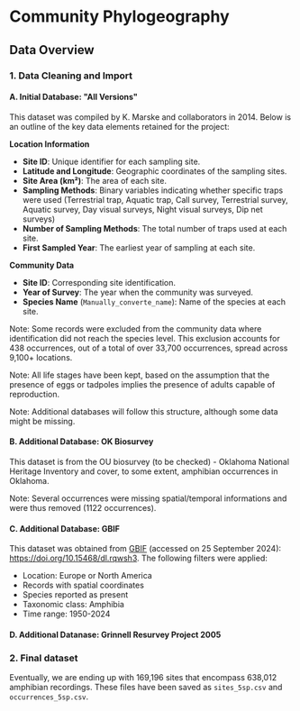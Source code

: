 # Community Phylogeography

## Data Overview

### 1. Data Cleaning and Import

#### A. **Initial Database: "All Versions"**
This dataset was compiled by K. Marske and collaborators in 2014. Below is an outline of the key data elements retained for the project:

**Location Information**
- **Site ID**: Unique identifier for each sampling site.
- **Latitude and Longitude**: Geographic coordinates of the sampling sites.
- **Site Area (km²)**: The area of each site.
- **Sampling Methods**: Binary variables indicating whether specific traps were used (Terrestrial trap, Aquatic trap, Call survey, Terrestrial survey, Aquatic survey, Day visual surveys, Night visual surveys, Dip net surveys)
- **Number of Sampling Methods**: The total number of traps used at each site.
- **First Sampled Year**: The earliest year of sampling at each site.

**Community Data**
- **Site ID**: Corresponding site identification.
- **Year of Survey**: The year when the community was surveyed.
- **Species Name** (`Manually_converte_name`): Name of the species at each site.

Note: Some records were excluded from the community data where identification did not reach the species level. This exclusion accounts for 438 occurrences, out of a total of over 33,700 occurrences, spread across 9,100+ locations.

Note: All life stages have been kept, based on the assumption that the presence of eggs or tadpoles implies the presence of adults capable of reproduction.

Note: Additional databases will follow this structure, although some data might be missing.

#### B. **Additional Database: OK Biosurvey**
This dataset is from the OU biosurvey (to be checked) - Oklahoma National Heritage Inventory and cover, to some extent, amphibian occurrences in Oklahoma.

Note: Several occurrences were missing spatial/temporal informations and were thus removed (1122 occurrences).

#### C. **Additional Database: GBIF**
This dataset was obtained from [GBIF](GBIF.org) (accessed on 25 September 2024): https://doi.org/10.15468/dl.rqwsh3. The following filters were applied:
- Location: Europe or North America
- Records with spatial coordinates
- Species reported as present
- Taxonomic class: Amphibia
- Time range: 1950-2024

#### D. **Additional Datanase: Grinnell Resurvey Project 2005**

### 2. Final dataset
Eventually, we are ending up with 169,196 sites that encompass 638,012 amphibian recordings. These files have been saved as `sites_5sp.csv` and `occurrences_5sp.csv`.